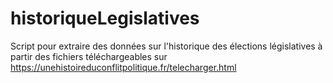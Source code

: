 # historiqueLegislatives
Script pour extraire des données sur l'historique des élections législatives à partir des fichiers téléchargeables sur https://unehistoireduconflitpolitique.fr/telecharger.html
